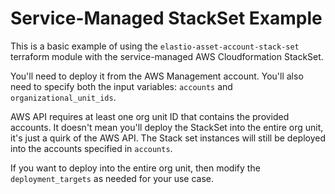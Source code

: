 # Service-Managed StackSet Example

This is a basic example of using the `elastio-asset-account-stack-set` terraform module with the service-managed AWS Cloudformation StackSet.

You'll need to deploy it from the AWS Management account. You'll also need to specify both the input variables: `accounts` and `organizational_unit_ids`.

AWS API requires at least one org unit ID that contains the provided accounts. It doesn't mean you'll deploy the StackSet into the entire org unit, it's just a quirk of the AWS API. The Stack set instances will still be deployed into the accounts specified in `accounts`.

If you want to deploy into the entire org unit, then modify the `deployment_targets` as needed for your use case.
